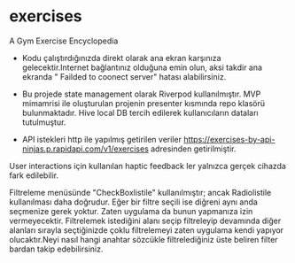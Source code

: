 # exercises
A Gym Exercise Encyclopedia

- Kodu çalıştırdığınızda direkt olarak ana ekran karşınıza gelecektir.Internet bağlantınız olduğuna emin olun, aksi takdir ana ekranda " Failded to coonect server" hatası alabilirsiniz.

- Bu projede state management olarak Riverpod kullanılmıştır. MVP mimamrisi ile oluşturulan projenin presenter kısmında repo klasörü bulunmaktadır. Hive local DB tercih edilerek kullanıcıların dataları tutulmuştur.

- API istekleri http ile yapılmış getirilen veriler 
https://exercises-by-api-ninjas.p.rapidapi.com/v1/exercises adresinden getirilmiştir.

User interactions için kullanılan haptic feedback ler yalnızca gerçek cihazda fark edilebilir.

Filtreleme menüsünde "CheckBoxlistile" kullanılmıştır; ancak Radiolistile kullanılması daha doğrudur. Eğer bir filtre seçili ise diğreni aynı anda seçmenize gerek yoktur. 
Zaten uygulama da bunun yapmanıza izin vermeyecektir. Filtrelemek istediğini alanı seçip filtreleyip devamında diğer alanları sırayla seçtiğinizde çoklu filtrelemeyi zaten 
uygulama kendi yapıyor olucaktır.Neyi nasıl hangi anahtar sözcükle filtrelediğiniz üste beliren filter bardan takip edebilirsiniz.
